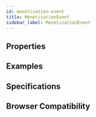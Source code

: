 ```yaml
---
id: monetization-event
title: MonetizationEvent
sidebar_label: MonetizationEvent
---
```


## Properties

## Examples

## Specifications

## Browser Compatibility

